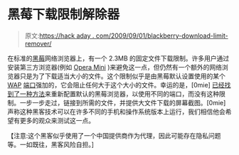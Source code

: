 # 黑莓下载限制解除器

> 原文:[https://hack aday . com/2009/09/01/blackberry-download-limit-remover/](https://hackaday.com/2009/09/01/blackberry-download-limit-remover/)

在标准的[黑莓](http://en.wikipedia.org/wiki/BlackBerry)网络浏览器上，有一个 2.3MB 的固定文件下载限制。许多用户通过安装第三方浏览器(例如 [Opera Mini](http://www.opera.com/mini/) )来避免这一点，但仍然有一个额外的网络浏览器只是为了下载适当大小的文件。这个限制似乎是由黑莓默认设置使用的某个 [WAP](http://en.wikipedia.org/wiki/Wireless_Application_Protocol) [端口](http://en.wikipedia.org/wiki/Computer_port_(software))强加的，它会阻止任何大于这个大小的文件。幸运的是，[0mie] [已经找到了一种方法](http://0mietechsupport.wordpress.com/2009/08/30/unlimited-dl-size/)来重新配置默认的黑莓浏览器，以使用不同的端口，而没有这种限制。一步一步走过，链接到所需的文件，并提供大文件下载的屏幕截图。[0mie]声称这种黑客技术可以在许多不同的手机和操作系统版本上运行，我们相信他会希望有更多的观众来测试这一点。

【注意:这个黑客似乎使用了一个中国提供商作为代理，因此可能存在隐私问题等。一如既往，黑客风险自担。]